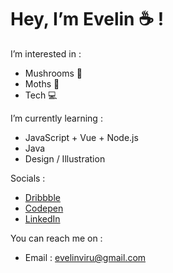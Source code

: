
# Hey, I’m Evelin ☕ !
  
I’m interested in :
  - Mushrooms 🍄
  - Moths 🦋
  - Tech 💻

I’m currently learning :
  - JavaScript + Vue + Node.js
  - Java
  - Design / Illustration

Socials :
  - [Dribbble](https://dribbble.com/evirunurm) 
  - [Codepen](https://codepen.io/evirunurm)
  - [LinkedIn](https://www.linkedin.com/in/evelin-v-224037213/)

You can reach me on :
  - Email : evelinviru@gmail.com
